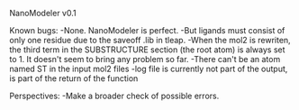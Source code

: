 NanoModeler v0.1

Known bugs:
-None. NanoModeler is perfect.
-But ligands must consist of only one residue due to the saveoff .lib in tleap.
-When the mol2 is rewriten, the third term in the SUBSTRUCTURE section (the root atom) is always set to 1. It doesn't seem to bring any problem so far.
-There can't be an atom named ST in the input mol2 files
-log file is currently not part of the output, is part of the return of the function

Perspectives:
-Make a broader check of possible errors.

